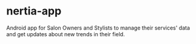 # nertia-app
Android app for Salon Owners and Stylists to manage their services' data and get updates about new trends in their field.
